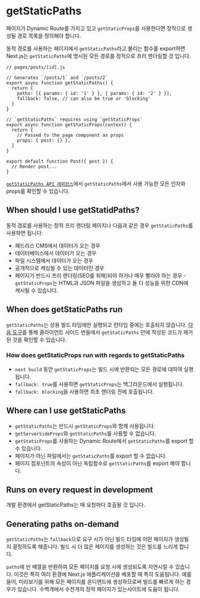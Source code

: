 # getStaticPaths

페이지가 Dynamic Route를 가지고 있고 `getStaticProps`를 사용한다면 정적으로 생성될 경로 목록을 정의해야 합니다.

동적 경로를 사용하는 페이지에서 `getStaticPaths`라고 불리는 함수를 export하면 Next.js는 `getStaticPaths`에 명시된 모든 경로를 정적으로 프리 렌더링할 것 입니다.

```tsx
// pages/posts/[id].js

// Generates `/posts/1` and `/posts/2`
export async function getStaticPaths() {
  return {
    paths: [{ params: { id: '1' } }, { params: { id: '2' } }],
    fallback: false, // can also be true or 'blocking'
  }
}

// `getStaticPaths` requires using `getStaticProps`
export async function getStaticProps(context) {
  return {
    // Passed to the page component as props
    props: { post: {} },
  }
}

export default function Post({ post }) {
  // Render post...
}
```

[`getStaticPaths API 레퍼런스`](https://nextjs.org/docs/api-reference/data-fetching/get-static-paths)에서 `getStaticPaths`에서 사용 가능한 모든 인자와 props를 확인할 수 있습니다.

## When should I use getStatidPaths?

동적 경로를 사용하는 정적 프리 렌더링 페이지나 다음과 같은 경우 `getStaticPaths`를 사용하면 됩니다:

- 헤드리스 CMS에서 데이터가 오는 경우
- 데이터베이스에서 데이터가 오는 경우
- 파일 시스템에서 데이터가 오는 경우
- 공개적으로 캐싱될 수 있는 데이터인 경우
- 페이지가 반드시 프리 렌더링(SEO를 위해)되야 하거나 매우 빨라야 하는 경우 - `getStaticProps`는 HTML과 JSON 파일을 생성하고 둘 다 성능을 위한 CDN에 캐시될 수 있습니다.

## When does getStaticPaths run

`getStaticPaths`는 상용 빌드 타임에만 실행되고 런타임 중에는 호출되지 않습니다. [다음 도구](https://next-code-elimination.vercel.app/)를 통해 클라이언트 사이드 번들에서 `getStaticPaths` 안에 작성된 코드가 제거된 것을 확인할 수 있습니다.

### How does getStaticProps run with regards to getStaticPaths

- `next build` 동안 `getStaticProps`는 빌드 시에 반환되는 모든 경로에 대하여 실행됩니다.
- `fallback: true`를 사용하면 `getStaticProps`는 백그라운드에서 실행됩니다.
- `fallback: blocking`을 사용하면 최초 렌더링 전에 호출됩니다.

## Where can I use getStaticPaths

- `getStaticPaths`는 반드시 `getStaticProps`와 함께 사용됩니다.
- `getServerSideProps`와 `getStaticPaths`를 사용할 수 없습니다.
- `getStaticProps`를 사용하는 Dynamic Route에서 `getStaticPaths`를 export 할 수 있습니다.
- 페이지가 아닌 파일에서는 `getStaticPaths`를 export 할 수 없습니다.
- 페이지 컴포넌트의 속성이 아닌 독립함수로 `getStaticPaths`를 export 해야 합니다.

## Runs on every request in development

개발 환경에서 getStaticPaths는 매 요청마다 호출될 것 입니다.

## Generating paths on-demand

`getStaticPaths`는 `fallback`으로 요구 시가 아닌 빌드 타임에 어떤 페이지가 생성될 지 결정하도록 해줍니다. 빌드 시 더 많은 페이지를 생성하는 것은 빌드를 느리게 합니다.

`paths`에 빈 배열을 반환하여 모든 페이지를 요청 시에 생성되도록 지연시킬 수 있습니다. 이것은 특히 여러 환경에 Next.js 애플리케이션을 배포할 때 특히 도움됩니다. 예를 들어, 미리보기를 위해 모든 페이지를 온디맨드에 생성하므로써 빌드를 빠르게 하는 경우가 있습니다. 수백개에서 수천개의 정적 페이지가 있는사이트에 도움이 됩니다.